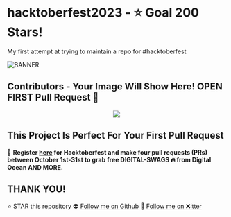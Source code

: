 

# hacktoberfest2023 - ⭐ Goal 200 Stars!
My first attempt at trying to maintain a repo for #hacktoberfest

![BANNER](https://repository-images.githubusercontent.com/701103132/df77a062-b115-4b01-8c8e-a5d7d9ebd6c7)

## Contributors - Your Image Will Show Here! OPEN FIRST Pull Request 🎉

<div align="center">
<a href="https://github.com/omicreativedev/hacktoberfest2023/graphs/contributors">
<img src="https://contrib.rocks/image?repo=omicreativedev/hacktoberfest2023">
</a>
</div>

## This Project Is Perfect For Your First Pull Request

📢 **Register [here](https://hacktoberfest.digitalocean.com) for Hacktoberfest and make four pull requests (PRs) between October 1st-31st to grab free DIGITAL-SWAGS 🔥 from Digital Ocean AND MORE.**

## THANK YOU!
⭐ STAR this repository
👽 [Follow me on Github](https://github.com/omicreativedev)
🐤 [Follow me on ❌itter](https://twitter.com/omicreativedev)
